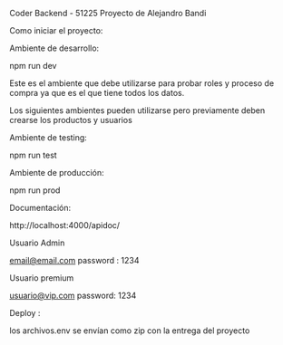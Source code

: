 Coder Backend - 51225
Proyecto de Alejandro Bandi

Como iniciar el proyecto:

Ambiente de desarrollo:

npm run dev

Este es el ambiente que debe utilizarse para probar roles y proceso de compra ya que es el que tiene todos los datos.

Los siguientes ambientes pueden utilizarse pero previamente deben crearse los productos y usuarios

Ambiente de testing:

npm run test

Ambiente de producción:

npm run prod

Documentación:

http://localhost:4000/apidoc/

Usuario Admin

email@email.com
password : 1234

Usuario premium

usuario@vip.com
password: 1234

Deploy :

los archivos.env se envían como zip con la entrega del proyecto

